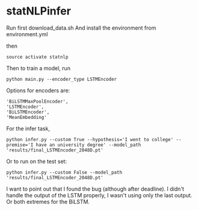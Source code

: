 # statNLPinfer
Run first download_data.sh
And install the environment from environment.yml

then

	source activate statnlp

Then to train a model, run

	python main.py --encoder_type LSTMEncoder

Options for encoders are:

	'BiLSTMMaxPoolEncoder',
	'LSTMEncoder',
	'BiLSTMEncoder',
	'MeanEmbedding'

For the infer task, 

	python infer.py --custom True --hypothesis='I went to college' --premise='I have an university degree' --model_path 'results/final_LSTMEncoder_2048D.pt'

Or to run on the test set:

	python infer.py --custom False --model_path 'results/final_LSTMEncoder_2048D.pt'


I want to point out that I found the bug (although after deadline). I didn't handle the output of the LSTM properly, I wasn't using only the last output. Or both extremes for the BiLSTM.
